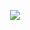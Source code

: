 <p align="center">
  <img  src="https://github.com/solidsnail/svelte-sortablejs/raw/master/docs/logo.png">
</p>
